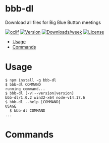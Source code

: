 bbb-dl
======

Download all files for Big Blue Button meetings

[![oclif](https://img.shields.io/badge/cli-oclif-brightgreen.svg)](https://oclif.io)
[![Version](https://img.shields.io/npm/v/bbb-dl.svg)](https://npmjs.org/package/bbb-dl)
[![Downloads/week](https://img.shields.io/npm/dw/bbb-dl.svg)](https://npmjs.org/package/bbb-dl)
[![License](https://img.shields.io/npm/l/bbb-dl.svg)](https://github.com/Skayo/BBB-Downloader/blob/master/package.json)

<!-- toc -->
* [Usage](#usage)
* [Commands](#commands)
<!-- tocstop -->
# Usage
<!-- usage -->
```sh-session
$ npm install -g bbb-dl
$ bbb-dl COMMAND
running command...
$ bbb-dl (-v|--version|version)
bbb-dl/1.0.2 win32-x64 node-v14.17.6
$ bbb-dl --help [COMMAND]
USAGE
  $ bbb-dl COMMAND
...
```
<!-- usagestop -->
# Commands
<!-- commands -->

<!-- commandsstop -->
